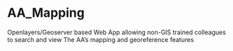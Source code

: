 # AA_Mapping
Openlayers/Geoserver based Web App allowing non-GIS trained colleagues to search and view The AA’s mapping and georeference features
